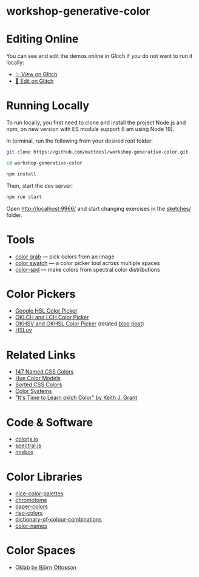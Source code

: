 # workshop-generative-color

# Editing Online

You can see and edit the demos online in Glitch if you do not want to run it locally:

- [✨ View on Glitch](https://generative-color.glitch.me)
- [🔧 Edit on Glitch](https://glitch.com/edit/#!/generative-color)

# Running Locally

To run locally, you first need to clone and install the project Node.js and npm, on new version with ES module support (I am using Node 19).

In terminal, run the following from your desired root folder:

```sh
git clone https://github.com/mattdesl/workshop-generative-color.git

cd workshop-generative-color

npm install
```

Then, start the dev server:

```sh
npm run start
```

Open [http://localhost:9966/](http://localhost:9966/) and start changing exercises in the [sketches/](./sketches/) folder.

# Tools

- [color grab](https://mattdesl.github.io/colorgrab/) — pick colors from an image
- [color swatch](https://mattdesl.github.io/colorswatch/) — a color picker tool across multiple spaces
- [color-spd](https://mattdesl.github.io/color-spd/) — make colors from spectral color distributions

# Color Pickers

- [Google HSL Color Picker](https://g.co/kgs/xoe6Sv)
- [OKLCH and LCH Color Picker](https://oklch.com/)
- [OKHSV and OKHSL Color Picker](https://ok-color-picker.netlify.app/) (related [blog post](https://bottosson.github.io/posts/colorpicker/))
- [HSLuv](https://www.hsluv.org)

# Related Links

- [147 Named CSS Colors](https://147colors.com)
- [Hue Color Models](https://colorsupplyyy.com/app/)
- [Sorted CSS Colors](https://enes.in/sorted-colors/)
- [Color Systems](https://www.colorsystem.com/?lang=en)
- ["It's Time to Learn oklch Color" by Keith J. Grant](https://keithjgrant.com/posts/2023/04/its-time-to-learn-oklch-color/)

# Code & Software

- [colorjs.io](https://colorjs.io)
- [spectral.js](https://github.com/rvanwijnen/spectral.js)
- [mixbox](https://github.com/scrtwpns/mixbox)

# Color Libraries

- [nice-color-palettes](https://github.com/Jam3/nice-color-palettes)
- [chromotome](https://www.npmjs.com/package/chromotome)
- [paper-colors](https://www.npmjs.com/package/paper-colors)
- [riso-colors](https://www.npmjs.com/package/riso-colors)
- [dictionary-of-colour-combinations](https://github.com/mattdesl/dictionary-of-colour-combinations)
- [color-names](https://github.com/meodai/color-names)

# Color Spaces

- [Oklab by Björn Ottosson](https://bottosson.github.io/posts/oklab/)
